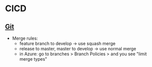 # CICD

## [Git](https://github.com/chipbk10/Scripts/blob/master/GIT.md)

- Merge rules:
  - feature branch to develop -> use squash merge
  - release to master, master to develop -> use normal merge
  - in Azure: go to branches > Branch Policies > and you see "limit merge types"

## 
